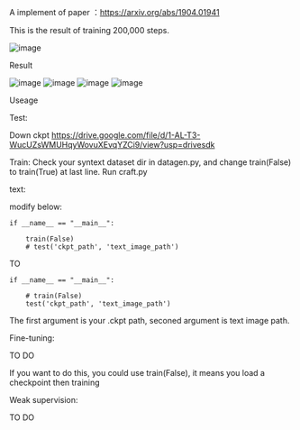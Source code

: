 A implement of paper ：https://arxiv.org/abs/1904.01941

This is the result of training 200,000 steps.

![image](https://github.com/namedysx/CRAFT-tensorflow/blob/master/image/image/t.jpg)

Result

![image](https://github.com/namedysx/CRAFT-tensorflow/blob/master/image/image/weight.jpg)
![image](https://github.com/namedysx/CRAFT-tensorflow/blob/master/image/image/weight_aff.jpg)
![image](https://github.com/namedysx/CRAFT-tensorflow/blob/master/image/image/res_text_image_word.jpg)
![image](https://github.com/namedysx/CRAFT-tensorflow/blob/master/image/image/res_text_image_char.jpg)


Useage

Test:

Down ckpt
https://drive.google.com/file/d/1-AL-T3-WucUZsWMUHqyWovuXEvqYZCi9/view?usp=drivesdk


Train:
Check your syntext dataset dir in datagen.py, and change train(False) to train(True) at last line. 
Run craft.py

text:

modify below:


    if __name__ == "__main__":
    
        train(False)
        # test('ckpt_path', 'text_image_path')

TO

    if __name__ == "__main__":
    
        # train(False)
        test('ckpt_path', 'text_image_path')

The first argument is your .ckpt path, seconed argument is text image path.

Fine-tuning:

TO DO

If you want to do this, you could use train(False), it means you load a checkpoint then training

Weak supervision:

TO DO
